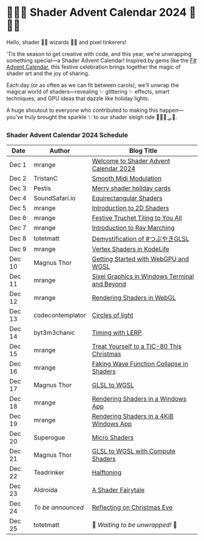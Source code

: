 # 🎄✨🎉 Shader Advent Calendar 2024 🎉✨🎄

Hello, shader 🧙‍♂️ wizards 🧙‍♂️ and pixel tinkerers!

'Tis the season to get creative with code, and this year, we're unwrapping something special—a Shader Advent Calendar! Inspired by gems like the [F# Advent Calendar](https://sergeytihon.com/fsadvent/), this festive celebration brings together the magic of shader art and the joy of sharing.

Each day (or as often as we can fit between carols), we’ll unwrap the magical world of shaders—revealing ✨ glittering ✨ effects, smart techniques, and GPU ideas that dazzle like holiday lights.

A huge shoutout to everyone who contributed to making this happen—you’ve truly brought the sparkle ✨ to our shader sleigh ride 🦌🦌🦌🛷🎅.

### Shader Advent Calendar 2024 Schedule

| Date    | Author                  | Blog Title                                |
|---------|-------------------------|-------------------------------------------|
| Dec 1   | mrange                  | [Welcome to Shader Advent Calendar 2024](day-01/README.md)|
| Dec 2   | TristanC                | [Smooth Midi Modulation](day-02/SmoothMidiModulation.md)|
| Dec 3   | Pestis                  | [Merry shader holiday cards](day-03/README.md)|
| Dec 4   | SoundSafari.io          | [Equirectangular Shaders](day-04/README.md)|
| Dec 5   | mrange                  | [Introduction to 2D Shaders](day-05/README.md)|
| Dec 6   | mrange                  | [Festive Truchet Tiling to You All](day-06/README.md)|
| Dec 7   | mrange                  | [Introduction to Ray Marching](day-07/README.md)|
| Dec 8   | totetmatt               | [Demystification of  #つぶやきGLSL](day-08/README.md)|
| Dec 9   | mrange                  | [Vertex Shaders in KodeLife](day-09/README.md)|
| Dec 10  | Magnus Thor             | [Getting Started with WebGPU and WGSL](day-10/README.md)|
| Dec 11  | mrange                  | [Sixel Graphics in Windows Terminal and Beyond](day-11/README.md)|
| Dec 12  | mrange                  | [Rendering Shaders in WebGL](day-12/README.md)|
| Dec 13  | codecontemplator        | [Circles of light](day-13/README.md)|
| Dec 14  | byt3m3chanic            | [Timing with LERP](day-14/README.md)|
| Dec 15  | mrange                  | [Treat Yourself to a TIC-80 This Christmas](day-15/README.md)|
| Dec 16  | mrange                  | [Faking Wave Function Collapse in Shaders](day-16/README.md)|
| Dec 17  | Magnus Thor             | [GLSL to WGSL](day-17/README.md)|
| Dec 18  | mrange                  | [Rendering Shaders in a Windows App](day-18/README.md)|
| Dec 19  | mrange                  | [Rendering Shaders in a 4KiB Windows App](day-19/README.md)|
| Dec 20  | Superogue               | [Micro Shaders](day-20/README.md)|
| Dec 21  | Magnus Thor             | [GLSL to WGSL with Compute Shaders](day-21/README.md)|
| Dec 22  | Teadrinker              | [Halftoning](day-22/README.md)|
| Dec 23  | Aldroida                | [A Shader Fairytale](day-23/README.md)|
| Dec 24  | *To be announced*       | [Reflecting on Christmas Eve](day-23/README.md)         |
| Dec 25  | totetmatt               | 🎁 *Waiting to be unwrapped!* 🎁         |
